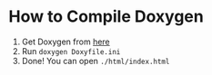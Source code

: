 # How to Compile Doxygen

1. Get Doxygen from [here](http://doxygen.nl/)
2. Run `doxygen Doxyfile.ini`
3. Done! You can open  `./html/index.html`